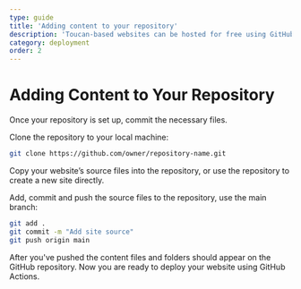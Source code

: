 ```yaml
---
type: guide
title: 'Adding content to your repository'
description: 'Toucan-based websites can be hosted for free using GitHub Pages. Follow these steps to set up your site'
category: deployment
order: 2
---
```


# Adding Content to Your Repository

Once your repository is set up, commit the necessary files. 

Clone the repository to your local machine:

```bash
git clone https://github.com/owner/repository-name.git
```

Copy your website’s source files into the repository, or use the repository to create a new site directly. 

Add, commit and push the source files to the repository, use the main branch:

```bash
git add .
git commit -m "Add site source"
git push origin main
```

After you've pushed the content files and folders should appear on the GitHub repository. Now you are ready to deploy your website using GitHub Actions.

